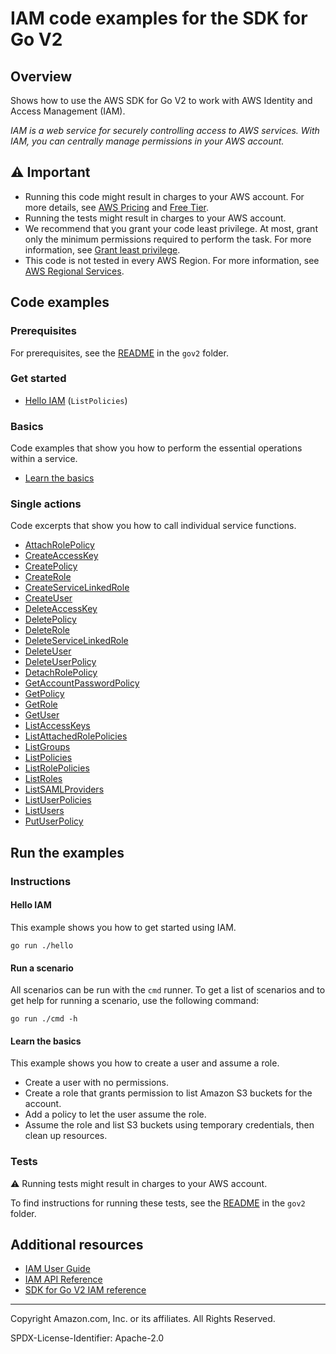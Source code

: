 # IAM code examples for the SDK for Go V2

## Overview

Shows how to use the AWS SDK for Go V2 to work with AWS Identity and Access Management (IAM).

<!--custom.overview.start-->
<!--custom.overview.end-->

_IAM is a web service for securely controlling access to AWS services. With IAM, you can centrally manage permissions in your AWS account._

## ⚠ Important

* Running this code might result in charges to your AWS account. For more details, see [AWS Pricing](https://aws.amazon.com/pricing/) and [Free Tier](https://aws.amazon.com/free/).
* Running the tests might result in charges to your AWS account.
* We recommend that you grant your code least privilege. At most, grant only the minimum permissions required to perform the task. For more information, see [Grant least privilege](https://docs.aws.amazon.com/IAM/latest/UserGuide/best-practices.html#grant-least-privilege).
* This code is not tested in every AWS Region. For more information, see [AWS Regional Services](https://aws.amazon.com/about-aws/global-infrastructure/regional-product-services).

<!--custom.important.start-->
<!--custom.important.end-->

## Code examples

### Prerequisites

For prerequisites, see the [README](../README.md#Prerequisites) in the `gov2` folder.


<!--custom.prerequisites.start-->
<!--custom.prerequisites.end-->

### Get started

- [Hello IAM](hello/hello.go#L4) (`ListPolicies`)


### Basics

Code examples that show you how to perform the essential operations within a service.

- [Learn the basics](scenarios/scenario_assume_role.go)


### Single actions

Code excerpts that show you how to call individual service functions.

- [AttachRolePolicy](actions/roles.go#L132)
- [CreateAccessKey](actions/users.go#L175)
- [CreatePolicy](actions/policies.go#L65)
- [CreateRole](actions/roles.go#L46)
- [CreateServiceLinkedRole](actions/roles.go#L98)
- [CreateUser](actions/users.go#L74)
- [DeleteAccessKey](actions/users.go#L193)
- [DeletePolicy](actions/policies.go#L118)
- [DeleteRole](actions/roles.go#L200)
- [DeleteServiceLinkedRole](actions/roles.go#L117)
- [DeleteUser](actions/users.go#L160)
- [DeleteUserPolicy](actions/users.go#L144)
- [DetachRolePolicy](actions/roles.go#L166)
- [GetAccountPasswordPolicy](actions/account.go#L26)
- [GetPolicy](actions/policies.go#L100)
- [GetRole](actions/roles.go#L81)
- [GetUser](actions/users.go#L47)
- [ListAccessKeys](actions/users.go#L209)
- [ListAttachedRolePolicies](actions/roles.go#L148)
- [ListGroups](actions/groups.go#L27)
- [ListPolicies](actions/policies.go#L47)
- [ListRolePolicies](actions/roles.go#L182)
- [ListRoles](actions/roles.go#L28)
- [ListSAMLProviders](actions/account.go#L44)
- [ListUserPolicies](actions/users.go#L126)
- [ListUsers](actions/users.go#L29)
- [PutUserPolicy](actions/users.go#L92)


<!--custom.examples.start-->
<!--custom.examples.end-->

## Run the examples

### Instructions


<!--custom.instructions.start-->
<!--custom.instructions.end-->

#### Hello IAM

This example shows you how to get started using IAM.

```
go run ./hello
```

#### Run a scenario

All scenarios can be run with the `cmd` runner. To get a list of scenarios
and to get help for running a scenario, use the following command:

```
go run ./cmd -h
```
#### Learn the basics

This example shows you how to create a user and assume a role. 

- Create a user with no permissions.
- Create a role that grants permission to list Amazon S3 buckets for the account.
- Add a policy to let the user assume the role.
- Assume the role and list S3 buckets using temporary credentials, then clean up resources.

<!--custom.basic_prereqs.iam_Scenario_CreateUserAssumeRole.start-->
<!--custom.basic_prereqs.iam_Scenario_CreateUserAssumeRole.end-->


<!--custom.basics.iam_Scenario_CreateUserAssumeRole.start-->
<!--custom.basics.iam_Scenario_CreateUserAssumeRole.end-->


### Tests

⚠ Running tests might result in charges to your AWS account.


To find instructions for running these tests, see the [README](../README.md#Tests)
in the `gov2` folder.



<!--custom.tests.start-->
<!--custom.tests.end-->

## Additional resources

- [IAM User Guide](https://docs.aws.amazon.com/IAM/latest/UserGuide/introduction.html)
- [IAM API Reference](https://docs.aws.amazon.com/IAM/latest/APIReference/welcome.html)
- [SDK for Go V2 IAM reference](https://pkg.go.dev/github.com/aws/aws-sdk-go-v2/service/iam)

<!--custom.resources.start-->
<!--custom.resources.end-->

---

Copyright Amazon.com, Inc. or its affiliates. All Rights Reserved.

SPDX-License-Identifier: Apache-2.0